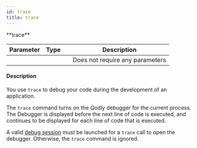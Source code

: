 ```yaml
---
id: trace
title: trace
---
```


<!-- REF #_command_.trace.Syntax -->**trace** <!-- END REF -->


<!-- REF #_command_.trace.Params -->
|Parameter|Type||Description|
|---------|--- |:---:|------|
||||Does not require any parameters|
<!-- END REF -->

#### Description

You use `trace` <!-- REF #_command_.trace.Summary -->to debug your code during the development of an application<!-- END REF -->.

The `trace` command turns on the Qodly debugger for the current process. The Debugger is displayed before the next line of code is executed, and continues to be displayed for each line of code that is executed.

A valid [debug session](../../../4DQodlyPro/debugging.md#starting-a-debug-session) must be launched for a `trace` call to open the debugger. Otherwise, the `trace` command is ignored.
